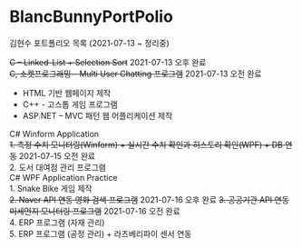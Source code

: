 # BlancBunnyPortPolio
김현수 포트폴리오 목록 (2021-07-13 ~ 정리중)

~~C – Linked-List + Selection Sort~~ 2021-07-13 오후 완료   
~~C, 소켓프로그래밍 – Multi User Chatting 프로그램~~ 2021-07-13 오전 완료   
+ HTML 기반 웹페이지 제작     
+ C++ - 고스톱 게임 프로그램   
+ ASP.NET – MVC 패턴 웹 어플리케이션 제작   
   
C# Winform Application   
	~~1. 측정 수치 모니터링(Winform) + 실시간 수치 확인과 히스토리 확인(WPF) + DB 연동~~ 2021-07-15 오전 완료   
	2. 도서 대여점 관리 프로그램   
C# WPF Application Practice   
	1. Snake Bike 게임 제작   
	~~2. Naver API 연동 영화 검색 프로그램~~ 2021-07-16 오후 완료
	~~3. 공공기관 API 연동 미세먼지 모니터링 프로그램~~ 2021-07-16 오전 완료   
	4. ERP 프로그램 (자재 관리)   
	5. ERP 프로그램 (공정 관리) + 라즈베리파이 센서 연동   
